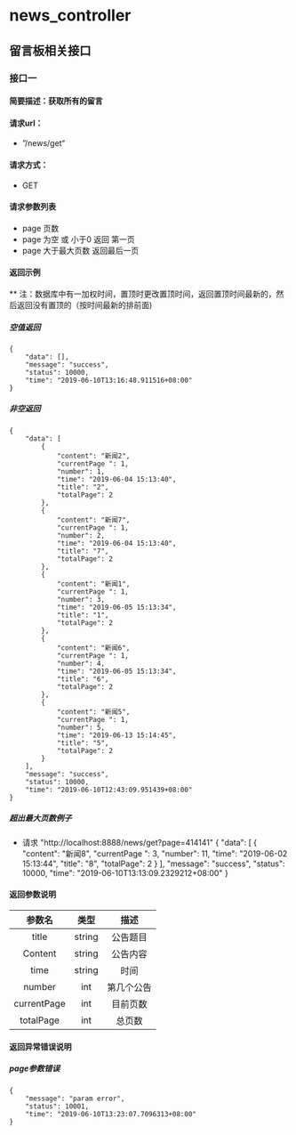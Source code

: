 # news_controller  
## 留言板相关接口

### 接口一
#### 简要描述：获取所有的留言

#### 请求url：
* ”/news/get“

#### 请求方式：
* GET

#### 请求参数列表
* page 页数
* page 为空  或 小于0 返回 第一页
* page 大于最大页数 返回最后一页



#### 返回示例
** 注：数据库中有一加权时间，置顶时更改置顶时间，返回置顶时间最新的，然后返回没有置顶的（按时间最新的排前面)

##### 空值返回 
```
{
    "data": [],
    "message": "success",
    "status": 10000,
    "time": "2019-06-10T13:16:48.911516+08:00"
}
```
##### 非空返回 
```
{
    "data": [
        {
            "content": "新闻2",
            "currentPage ": 1,
            "number": 1,
            "time": "2019-06-04 15:13:40",
            "title": "2",
            "totalPage": 2
        },
        {
            "content": "新闻7",
            "currentPage ": 1,
            "number": 2,
            "time": "2019-06-04 15:13:40",
            "title": "7",
            "totalPage": 2
        },
        {
            "content": "新闻1",
            "currentPage ": 1,
            "number": 3,
            "time": "2019-06-05 15:13:34",
            "title": "1",
            "totalPage": 2
        },
        {
            "content": "新闻6",
            "currentPage ": 1,
            "number": 4,
            "time": "2019-06-05 15:13:34",
            "title": "6",
            "totalPage": 2
        },
        {
            "content": "新闻5",
            "currentPage ": 1,
            "number": 5,
            "time": "2019-06-13 15:14:45",
            "title": "5",
            "totalPage": 2
        }
    ],
    "message": "success",
    "status": 10000,
    "time": "2019-06-10T12:43:09.951439+08:00"
}
```
##### 超出最大页数例子
* 请求 "http://localhost:8888/news/get?page=414141"
{
    "data": [
        {
            "content": "新闻8",
            "currentPage ": 3,
            "number": 11,
            "time": "2019-06-02 15:13:44",
            "title": "8",
            "totalPage": 2
        }
    ],
    "message": "success",
    "status": 10000,
    "time": "2019-06-10T13:13:09.2329212+08:00"
}


#### 返回参数说明
|  参数名  |  类型  |      描述      |
| :------: | :----: | :------------: |
|  title  |  string  | 公告题目 |
| Content  | string |  公告内容  |
|  time   | string |    时间    |
|  number  |int |  第几个公告   |
|currentPage|int|目前页数|
| totalPage | int |   总页数   |

#### 返回异常错误说明
##### page参数错误 
```
{
    "message": "param error",
    "status": 10001,
    "time": "2019-06-10T13:23:07.7096313+08:00"
}
```

